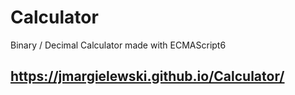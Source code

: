 # Calculator 

Binary / Decimal Calculator made with ECMAScript6 


## https://jmargielewski.github.io/Calculator/

